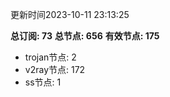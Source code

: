 更新时间2023-10-11 23:13:25

**总订阅: 73**
**总节点: 656**
**有效节点: 175**
- trojan节点: 2
- v2ray节点: 172
- ss节点: 1
